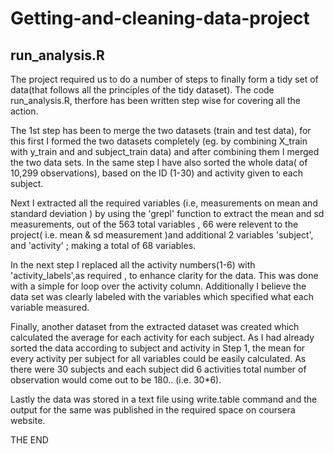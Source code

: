 # Getting-and-cleaning-data-project
## run_analysis.R

The project required us to do a number of steps to finally form a tidy set of data(that follows all the principles of the tidy
dataset).
The code run_analysis.R, therfore has been written step wise for covering all the action.

  The 1st step has been to merge the two datasets (train and test data), for this first I formed the two datasets completely
(eg. by combining X_train with y_train and and subject_train data) and after combining them I merged the two data sets.
In the same step I have also sorted the whole data( of 10,299 observations), based on the ID (1-30) and activity given to each
subject.

  Next I extracted all the required variables (i.e, measurements on mean and standard deviation ) by using the 'grepl' function
to extract the mean and sd measurements, out of the 563 total variables , 66 were relevent to the project( i.e. mean & sd measurement
)and additional 2 variables 'subject', and 'activity' ; making a total of 68 variables.

  In the next step I replaced all the activity numbers(1-6) with 'activity_labels',as required , to enhance clarity for the data.
This was done with a simple for loop over the activity column. Additionally I believe the data set was clearly labeled with the variables
which specified what each variable measured.

  Finally, another dataset from the extracted dataset was created which calculated the average for each activity for each subject.
As I had already sorted the data according to subject and activity in Step 1, the mean for every activity per subject for all variables
could be easily calculated. As there were 30 subjects and each subject did 6 activities total number of observation would come out
to be 180.. (i.e. 30*6).
 
  Lastly the data was stored in a text file using write.table command and the output for the same was published in the required
  space on coursera website.

THE END
